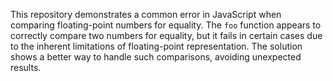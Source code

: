This repository demonstrates a common error in JavaScript when comparing floating-point numbers for equality.  The `foo` function appears to correctly compare two numbers for equality, but it fails in certain cases due to the inherent limitations of floating-point representation.  The solution shows a better way to handle such comparisons, avoiding unexpected results.